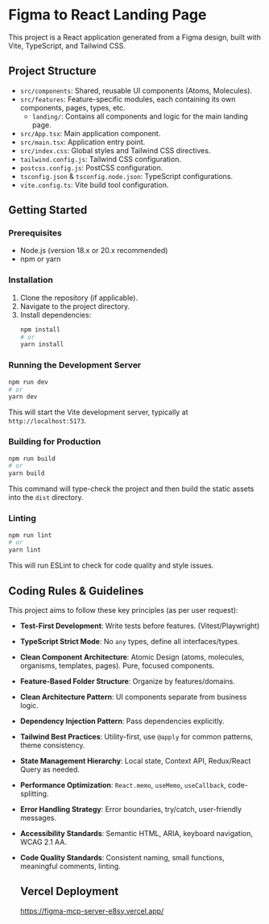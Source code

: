 # Figma to React Landing Page

This project is a React application generated from a Figma design, built with Vite, TypeScript, and Tailwind CSS.

## Project Structure

- `src/components`: Shared, reusable UI components (Atoms, Molecules).
- `src/features`: Feature-specific modules, each containing its own components, pages, types, etc.
  - `landing/`: Contains all components and logic for the main landing page.
- `src/App.tsx`: Main application component.
- `src/main.tsx`: Application entry point.
- `src/index.css`: Global styles and Tailwind CSS directives.
- `tailwind.config.js`: Tailwind CSS configuration.
- `postcss.config.js`: PostCSS configuration.
- `tsconfig.json` & `tsconfig.node.json`: TypeScript configurations.
- `vite.config.ts`: Vite build tool configuration.

## Getting Started

### Prerequisites

- Node.js (version 18.x or 20.x recommended)
- npm or yarn

### Installation

1. Clone the repository (if applicable).
2. Navigate to the project directory.
3. Install dependencies:
   ```bash
   npm install
   # or
   yarn install
   ```

### Running the Development Server

```bash
npm run dev
# or
yarn dev
```

This will start the Vite development server, typically at `http://localhost:5173`.

### Building for Production

```bash
npm run build
# or
yarn build
```

This command will type-check the project and then build the static assets into the `dist` directory.

### Linting

```bash
npm run lint
# or
yarn lint
```

This will run ESLint to check for code quality and style issues.

## Coding Rules & Guidelines

This project aims to follow these key principles (as per user request):

- **Test-First Development**: Write tests before features. (Vitest/Playwright)
- **TypeScript Strict Mode**: No `any` types, define all interfaces/types.
- **Clean Component Architecture**: Atomic Design (atoms, molecules, organisms, templates, pages). Pure, focused components.
- **Feature-Based Folder Structure**: Organize by features/domains.
- **Clean Architecture Pattern**: UI components separate from business logic.
- **Dependency Injection Pattern**: Pass dependencies explicitly.
- **Tailwind Best Practices**: Utility-first, use `@apply` for common patterns, theme consistency.
- **State Management Hierarchy**: Local state, Context API, Redux/React Query as needed.
- **Performance Optimization**: `React.memo`, `useMemo`, `useCallback`, code-splitting.
- **Error Handling Strategy**: Error boundaries, try/catch, user-friendly messages.
- **Accessibility Standards**: Semantic HTML, ARIA, keyboard navigation, WCAG 2.1 AA.
- **Code Quality Standards**: Consistent naming, small functions, meaningful comments, linting.

  ## Vercel Deployment
  https://figma-mcp-server-e8sy.vercel.app/

